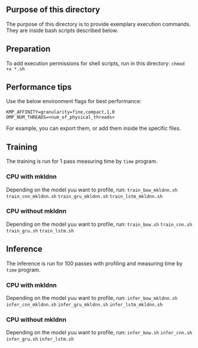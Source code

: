 ## Purpose of this directory
The purpose of this directory is to provide exemplary execution commands. They are inside bash scripts described below.

## Preparation
To add execution permissions for shell scripts, run in this directory:
`chmod +x *.sh`

## Performance tips
Use the below environment flags for best performance:
```
KMP_AFFINITY=granularity=fine,compact,1,0
OMP_NUM_THREADS=<num_of_physical_threads>
```
For example, you can export them, or add them inside the specific files.

## Training
The training is run for 1 pass measuring time by `time` program.
### CPU with mkldnn
Depending on the model yuu want to profile, run:
`train_bow_mkldnn.sh`
`train_cnn_mkldnn.sh`
`train_gru_mkldnn.sh`
`train_lstm_mkldnn.sh`
### CPU without mkldnn
Depending on the model yuu want to profile, run:
`train_bow.sh`
`train_cnn.sh`
`train_gru.sh`
`train_lstm.sh`

## Inference
The inference is run for 100 passes with profiling and measuring time by `time` program.
### CPU with mkldnn
Depending on the model yuu want to profile, run:
`infer_bow_mkldnn.sh`
`infer_cnn_mkldnn.sh`
`infer_gru_mkldnn.sh`
`infer_lstm_mkldnn.sh`
### CPU without mkldnn
Depending on the model yuu want to profile, run:
`infer_bow.sh`
`infer_cnn.sh`
`infer_gru.sh`
`infer_lstm.sh`
